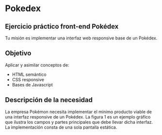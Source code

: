 # Pokedex

## Ejercicio práctico front-end Pokédex
Tu misión es implementar una interfaz web responsive base de un Pokédex.

## Objetivo
Aplicar y asimilar conceptos de:
- HTML semántico
- CSS responsive
- Bases de Javascript
## Descripción de la necesidad
La empresa Pokémon necesita implementar el mínimo producto viable de una interfaz responsive de un Pokédex. La figura 1 es un ejemplo gráfico que ilustra los campos y partes principales que debe llevar dicha interfaz. La implementación consta de una sola pantalla estática.

